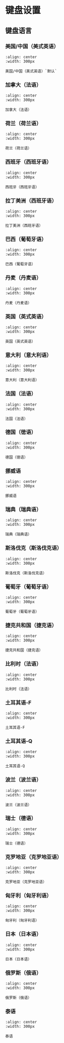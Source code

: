 # 键盘设置

## 键盘语言


### 美国/中国（美式英语）


```{figure} ../../../media/0005000.png
:align: center
:width: 300px

美国/中国（美式英语）`默认`
```

### 加拿大（法语） 

```{figure} ../../../media/0005001.png
:align: center
:width: 300px

加拿大（法语） 
```

### 荷兰（荷兰语）

```{figure} ../../../media/0005002.png
:align: center
:width: 300px

荷兰（荷兰语）
```


### 西班牙（西班牙语）

```{figure} ../../../media/0005003.png
:align: center
:width: 300px

西班牙（西班牙语）
```
  

### 拉丁美洲（西班牙语）

```{figure} ../../../media/0005004.png
:align: center
:width: 300px

拉丁美洲（西班牙语）
```
  

### 巴西（葡萄牙语）

```{figure} ../../../media/0005005.png
:align: center
:width: 300px

巴西（葡萄牙语）
```

  

### 丹麦（丹麦语）

```{figure} ../../../media/0005006.png
:align: center
:width: 300px

丹麦（丹麦语）
```

### 英国（英式英语）

```{figure} ../../../media/0005007.png
:align: center
:width: 300px

英国（英式英语）
```

### 意大利（意大利语）

```{figure} ../../../media/0005008.png
:align: center
:width: 300px

意大利（意大利语）
```

### 法国（法语）

```{figure} ../../../media/0005009.png
:align: center
:width: 300px

法国（法语）
```

### 德国（徳语）

```{figure} ../../../media/0005010.png
:align: center
:width: 300px

德国（徳语）
```

### 挪威语

```{figure} ../../../media/0005011.png
:align: center
:width: 300px

挪威语
```

### 瑞典（瑞典语）

```{figure} ../../../media/0005012.png
:align: center
:width: 300px

瑞典（瑞典语）
```

### 斯洛伐克（斯洛伐克语）

```{figure} ../../../media/0005013.png
:align: center
:width: 300px

斯洛伐克（斯洛伐克语）
```

### 葡萄牙（葡萄牙语）

```{figure} ../../../media/0005014.png
:align: center
:width: 300px

葡萄牙（葡萄牙语）
```

### 捷克共和国（捷克语）

```{figure} ../../../media/0005015.png
:align: center
:width: 300px

捷克共和国（捷克语）
```

### 比利时（法语）

```{figure} ../../../media/0005016.png
:align: center
:width: 300px

比利时（法语）
```

### 土耳其语-F

```{figure} ../../../media/0005017.png
:align: center
:width: 300px

土耳其语-F
```

### 土耳其语-Q

```{figure} ../../../media/0005018.png
:align: center
:width: 300px

土耳其语-Q
```

### 波兰（波兰语）

```{figure} ../../../media/0005019.png
:align: center
:width: 300px

波兰（波兰语）
```

### 瑞士（德语）

```{figure} ../../../media/0005020.png
:align: center
:width: 300px

瑞士（德语）
```

### 克罗地亚（克罗地亚语）

```{figure} ../../../media/0005021.png
:align: center
:width: 300px

克罗地亚（克罗地亚语）
```

### 匈牙利（匈牙利语）

```{figure} ../../../media/0005022.png
:align: center
:width: 300px

匈牙利（匈牙利语）
```

### 日本（日本语）

```{figure} ../../../media/0005023.png
:align: center
:width: 300px

日本（日本语）
```

### 俄罗斯（俄语）

```{figure} ../../../media/0005024.png
:align: center
:width: 300px

俄罗斯（俄语）
```

### 泰语

```{figure} ../../../media/0005025.png
:align: center
:width: 300px

泰语
```
  
